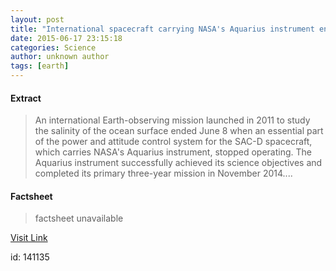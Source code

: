 ```yaml
---
layout: post
title: "International spacecraft carrying NASA's Aquarius instrument ends operations"
date: 2015-06-17 23:15:18
categories: Science
author: unknown author
tags: [earth]
---
```



#### Extract
>An international Earth-observing mission launched in 2011 to study the salinity of the ocean surface ended June 8 when an essential part of the power and attitude control system for the SAC-D spacecraft, which carries NASA's Aquarius instrument, stopped operating. The Aquarius instrument successfully achieved its science objectives and completed its primary three-year mission in November 2014....

#### Factsheet
>factsheet unavailable

[Visit Link](http://phys.org/news353787307.html)

id:  141135


